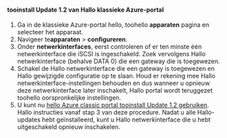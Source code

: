 <!--author=SharS last changed: 03/17/2016-->

#### <a name="tooinstall-update-12-from-hello-azure-classic-portal"></a>tooinstall Update 1.2 van Hallo klassieke Azure-portal
1. Ga in de klassieke Azure-portal hello, toohello **apparaten** pagina en selecteer het apparaat.
2. Navigeer te**apparaten** > **configureren**.
3. Onder **netwerkinterfaces**, eerst controleren of er ten minste één netwerkinterface die iSCSI is ingeschakeld. Zoek vervolgens Hallo netwerkinterface (behalve DATA 0) die een gateway die is toegewezen.
4. Schakel de Hallo netwerkinterface die een gateway is toegewezen en Hallo gewijzigde configuratie op te slaan. Houd er rekening mee Hallo netwerkinterface-instellingen behouden en dus wanneer u opnieuw deze netwerkinterface later inschakelt, Hallo portal wordt teruggezet toohello oorspronkelijke instellingen.
5. U kunt nu [hello Azure classic portal tooinstall Update 1.2 gebruiken](#install-update-12-via-the-azure-classic-portal). Hallo instructies vanaf stap 3 van deze procedure. Nadat u alle Hallo-updates hebt geïnstalleerd, kunt u Hallo netwerkinterface die u hebt uitgeschakeld opnieuw inschakelen.

